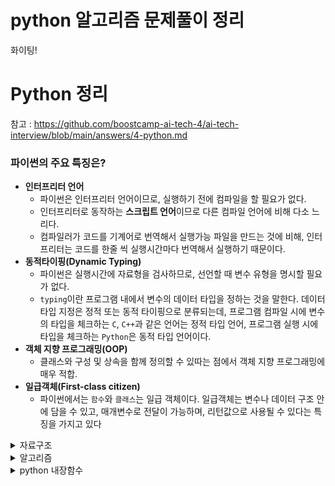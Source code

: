 # python 알고리즘 문제풀이 정리

화이팅!

# Python 정리
참고 : https://github.com/boostcamp-ai-tech-4/ai-tech-interview/blob/main/answers/4-python.md

### 파이썬의 주요 특징은?
- **인터프리터 언어**
    - 파이썬은 인터프리터 언어이므로, 실행하기 전에 컴파일을 할 필요가 없다.
    - 인터프리터로 동작하는 **스크립트 언어**이므로 다른 컴파일 언어에 비해 다소 느리다.
    - 컴파일러가 코드를 기계어로 번역해서 실행가능 파일을 만드는 것에 비해, 인터프리터는 코드를 한줄 씩 실행시간마다 번역해서 실행하기 때문이다.
- **동적타이핑(Dynamic Typing)**
    - 파이썬은 실행시간에 자료형을 검사하므로, 선언할 때 변수 유형을 명시할 필요가 없다.
    - `typing`이란 프로그램 내에서 변수의 데이터 타입을 정하는 것을 말한다. 데이터 타입 지정은 정적 또는 동적 타이핑으로 분류되는데, 프로그램 컴파일 시에 변수의 타입을 체크하는 `C`, `C++`과 같은 언어는 정적 타입 언어, 프로그램 실행 시에 타입을 체크하는 `Python`은 동적 타입 언어이다.
- **객체 지향 프로그래밍(OOP)**
    - 클래스와 구성 및 상속을 함께 정의할 수 있따는 점에서 객체 지향 프로그래밍에 매우 적합.
- **일급객체(First-class citizen)**
    - 파이썬에서는 `함수`와 `클래스`는 일급 객체이다. 일급객체는 변수나 데이터 구조 안에 담을 수 있고, 매개변수로 전달이 가능하며, 리턴값으로 사용될 수 있다는 특징을 가지고 있다


<details>
    <summary>자료구조</summary>

- <details>
    <summary>dict</summary>

    ### dict 딕셔너리
    - key,value로 구성
    - dict() 나 {}로 만들 수 있다.
    - key 중복 불가, 순서 없음
    ```python
        tempDict = {1:0,2:1,3:0}
        for v in tempDict.values():#O(1)
            print(v)
        for k in tempDict.keys():#O(1)
            print(v)
        for k,v in tempDict.items():#O(1)
            print(k,v)
        for k in tempDict:
            print(k)# in 은 key를 기준으로 for문을 돈다. 순서는 보장할 수 없다.
        del tempDict[1]

    ```
    </details>

- <details>
    <summary>set</summary>

    ### set 집합
    - key 값만 존재
    - set()이나 {}로 만들 수 있다.
    - key 중복 불가, 순서없음
    ```python
        tempSet = {1,2,3}
    ```
    </details>

- <details>
    <summary>tuple</summary>

    ### tuple 튜플
    - tuple()이나 ()로 만들 수 있다.
    - 리스트와 비슷하지만 항목값을 변화할 수 없다. (프로그램이 실행되는 동안 값이 바뀌지 않길 원하는 경우 사용)
    - del 안됨 -> 항목값을 변화 시킬 수 없기 때문
    - 1개의 요소만을 가질 때는 요소 뒤에 콤마(1,)를 반드시 붙여야 한다
    - 중복가능, 순서있음
    ```python
        tempTuple = (1,2,3)
    ```
    </details>

- <details>
    <summary>graph</summary>

    ## 그래프 만들기
    ```python
    graph = {}
    root = -1
    for i,pnode in enumerate(graph_list):
        if pnode==-1:
            root = i
            continue
        if pnode in graph.keys():
            graph[pnode].append(i)
        else:
            graph[pnode] = [i]
    ```
    > 1. 부모 노드가 주어졌을 때 graph[pnode]가 이미 존재하면 append해주고 없으면 graph[pnode]=[i]로 설정해준다.
    > 2. root 노드가 0번노드가 아닐 수 도 있기 때문에 조심!
    > - 자식 노드가 주어졌을 때는 root를 찾고 간단히 자신의 key값에 자식들을 넣어주면 된다.
    </details>

- <details>
    <summary>트라이</summary>

    - 문자열에서의 검색을 빠르게 해주는 자료구조
    - 트리를 사용
    - depth i에 해당하는 node는 문자열의 i번째 문자 이다.
    - 시간복잡도는 O(len(문자열))이지만 공간복잡도는 늘어나게 된다.
    ![img](https://user-images.githubusercontent.com/48575872/142189934-38396598-f76e-468f-8862-21b33c000013.png)
    </details>

</details>



<details>
    <summary>알고리즘</summary>

- <details>
    <summary>dfs</summary>
    
    - 깊이우선탐색
    - 조합이나 공간 탐색을 할 때 자주 씀
    - 보통 재귀함수로 구현한다.

    ```python
    def dfs(I,J,depth):
        if depth==maxDepth:
            answer+=1
            return
        if canGo(I,J):
            dfs(newI,newJ,depth+1)
        else:
            return
    ```
    - backtracking이란?
     - 탐색을하다 노드가 조건을 만족시키지 않으면 자식 노드들을 탐색하지 않고 바로 다음 노드로 넘어가는 것 (가지치기)
     - N-queens 문제가 대표적임
    </details>

- <details>
    <summary>bfs</summary>

    - 너비우선탐색
    - 탐색을 할 때 조건을 만족하는 최소 깊이를 구하여라 등 끝까지 탐색해볼 필요없이 최소 만족하는 깊이 까지만 탐색할 때 자주쓴다.
    - deque를 활용
    
    ```python
    from collections import deque
    queue = deque()
    queue.append(item)

    while queue:
        item = queue.popleft()
        if check(item):
            answer+=1
            for i in range(4):
                if canGo(newItem):
                    queue.append(newItem)
    ```
    - queue에 push와 pop을 많이 해야하므로 시간복잡도와 메모리를 생각해야한다.
    - 종료조건을 잘 설정해 주어야 시간초과가 나지 않는다.

    </details>

- <details>
    <summary>DP</summary>

    - 시간조건에따라 DP인지 완전탐색인지 구분하는게 중요
    - 점화식을 통해 이전에 풀었던 문제가 다음 문제를 푸는데 활용이 된다면 DP이다.
    - 이전에 구했던 정답들을 DP배열에 저장해두고 다음문제를 풀 때 이전의 정답들을 다시 구하지 않고 DP배열에서 꺼내쓴다.
    - DP방법을 생각하는게 어렵고 코드는 복잡하지 않다.
    - 대표적인 문제로 피보나치 수열이 있다.
    - i1 = 1 , i2 = 1 , i3 = 2 : i(n) = i(n-1)+ i(n-2)
    - i(n)을 구할 때 i(n-1)과 i(n-2)를 저장해두지 않았다면 다시 재귀함수를 통해 그 값들을 구해야 할 것이다. 시간복잡도 : O(n-1)+O(n-1)
    - 하지만 i(n-1)과 i(n-2)를 DP배열에 저장해 두었다면 DP[n-1]+DP[n-1] = DP[n] 이되어 시간복잡도가 O(1)이 된다.
    </details>

- <details>
    <summary>최소신장트리(MST)</summary>

    최소신장트리 (MST, Minimum Spanning Tree)
    1. Kruskal
    >- 그래프 내에 적은 숫자의 간선만을 가지는 ‘희소 그래프(Sparse Graph)’의 경우 Kruskal 알고리즘이 적합
    2. Prim
    >- 그래프에 간선이 많이 존재하는 ‘밀집 그래프(Dense Graph)’ 의 경우는 Prim 알고리즘이 적합하다.

    https://gmlwjd9405.github.io/2018/08/29/algorithm-kruskal-mst.html

    ## Kruskal
    1. edge를 가중치 순으로 정렬한다.
    2. 작은 weight순으로 union_find()을 하여 union가능하면 weight++ 한다.

    ## Union_find()
    ### make_set(V)
    ```python
    for i in range(V):
        parent[i+1]=i+1
        rank[i+1]=0
    ```
    - 처음에 자기자신의 부모집합은 자신이기때문에 parent[]를 자기 자신으로 초기화 한다.
    - rank는 모두 0으로 초기화 한다.

    ### find(x)
    ```python
    if parent[x]==x:
        return x
    else:
        return find(parent[x])
    ```
    - find함수는 부모집합이 누구인지 알려준다.(즉, 부모집합이란 집합내에서 rank가 가장높은 node이다.)

    ### union(x,y)
    - 만약 그냥 parent[x] = y 라고 하면 find(x)함수로 부모를 찾는데 최악의 경우 O(N)만큼 걸린다.
    >- 최악의 경우 == 비대칭 트리, 연결리스트 상태

    - 해결법
    >1. Union by Rank
    >- 각 집합의 ‘rank’를, 더 큰 집합일수록 더 큰 rank를 가지도록 매긴다. 그리고 union 연산에서 언제나 더 작은 집합을 더 큰 집합에 합친다.
    >2. Path Compression
    >- Find(x)는 x에서 트리의 루트까지의 정점들을 차례대로 방문하는 형태로 구현한다. 경로 상의 모든 정점들을 모두 루트 정점을 바로 가리키게 한다.

    ### Union by Rank(x,y)
    ```python
    x = find(x)
    y = find(y)
    ```
    - 부모집합을 찾아 부모집합으로 비교를한다.
    ```python
    if x==y:
        return False
    ```
    - 같은 집합이면 union할 수 없음을 반환

    ```python
    if rank[x]>rank[y] : #x,y순서는 상관없음
        parent[y]=x
    else:
        parent[x]=y
        if rank[x]==rank[y]:
            rank[x]+=1
    return True
    ```
    - rank가 높은곳에 낮은 node를 union한다.
    - 만약 rank가 같다면 한쪽에 더해주고 더해준 쪽 rank를 +1해준다.
    - rank가 낮은곳에 union하게 되면 최악의 경우 tree가 한쪽으로 치우쳐 list의 형태처럼 된다. 이때 탐색을 진행하면 시간복잡도가 O(N)까지 증가해 효율성이 낮아진다.
    </details>

- <details>
    <summary>위상정렬</summary>
     
     - 만약 문제 조건에 먼저 풀어야 된다던가 먼저 지어야 되는 건물이 있다던가 "먼저"라는 단어가 나오고 순서를 지켜야 한다면 대부분 위상정렬 문제이다.
     - indegree활용 (부모의 갯수)

    ## 위상정렬
    - 위상정렬은 시작점이 존재해야하며, 사이클이 없는 유방향 그래프에서 탐색을 할 때 사용
    - 위상정렬은 답이 여러개가 될 수 있다.

    0. 간선을 탐색하며 자기 자신에게 연결된 간선 수 만큼 indegree+를 해준다.(먼저 수행되야하는 node의 갯수)
    1. indegree가 0인 node를 queue에 저장한다.(heapq사용, 문제에서 먼저 풀 수 있는건 먼저 풀어야 한다는 조건이 있기 때문)
    2. queue에서 차례로 node를 꺼내면서 그 node에 연결된 간선을 제거한다.(연결된 node의 indegree--)
    3. 만약 새롭게 indegree가 0이된 node가 있으면 queue에 넣는다.
    4. queue가 빌 때까지 2,3번을 반복한다.
    - 결과 : queue에서 꺼낸 순서

    </details>

- <details>
    <summary>이분탐색</summary>

    - 정렬되어 있는 list에서 특정 값이 어디에 있는지 빨리 찾고 싶을 때 이분탐색을 활용
    - start, end, mid를 활용

    1. start< end 일 때 까지 반복
    2. 만약 plist에 있는 숫자중 n보다 작거나 같은 수 중 가장 큰 값을 찾고 싶다면
    3. start = 0, end = len(plist), mid = (start+end)//2
    4. plist[mid]>n -> find(f,mid-1,n,plist)
    5. plist[mid]<=n -> find(mid+1,e,n,plist)

    ```python
    def find(f,e,n,plist):
    mid = (f+e)//2
    if f>e:
        return plist[e]
    if plist[mid]>n:
        return find(f,mid-1,n,plist)
    else:
        return find(mid+1,e,n,plist)
    ```

    </details>



</details>



<details>
    <summary>python 내장함수</summary>

- <details>
    <summary>heapq</summary>

    ### heapq
    - heappush할 때 오름차순으로 list를 구성한다.
    ```python
        import heapq
        heapq.heapify(lst)
        #list to heapq
        heapq.heappush(lst, value)
        heapq.heappop(lst)
    ```
    </details>

- <details>
    <summary>deque</summary>

    ### deque
    - 앞,뒤 모두 push 와 pop이 가능하다.
    ```python
    from collections import deque
    deq = deque()
    # Add element to the start
    deq.appendleft(10)
    # Add element to the end
    deq.append(0)
    # Pop element from the start
    deq.popleft()
    # Pop element from the end
    deq.pop()
    ```
    </details>

- <details>
    <summary>re (string에서 숫자 추출)</summary>

    ### string에서 숫자 추출
    ```python
    import re
    string = 'aaa1234, ^&*2233pp'
    numbers = re.sub(r'[^0-9]', '', string)
    #12342233
    ```
    </details>

- <details>
    <summary>itertools 순열,조합</summary>

    ## python 순열, 조합
    ```python
    items = ['1', '2', '3', '4', '5'] 
    from itertools import permutations 
    list(permutations(items, 2)) 
    # [('1', '2'), ('1', '3'), ('1', '4'), ('1', '5'), ('2', '1'), ('2', '3'), ('2', '4'), ('2', '5'), ('3', '1'), ('3', '2'), ('3', '4'), ('3', '5'), ('4', '1'), ('4', '2'), ('4', '3'), ('4', '5'), ('5', '1'), ('5', '2'), ('5', '3'), ('5', '4')] 
    from itertools import combinations 
    list(combinations(items, 2))
    # [('1', '2'), ('1', '3'), ('1', '4'), ('1', '5'), ('2', '3'), ('2', '4'), ('2', '5'), ('3', '4'), ('3', '5'), ('4', '5')]
    ```
    </details>

- <details>
    <summary>counter</summary>

    - dict형
    - 각 key값이 몇번 나왔는지 cnt를 value로 함
    ```python
    from collections import Counter
    Counter("hello")
    #{'h':1,'e':1,'l':2,'o':1}

    ```
    </details>
</detail>